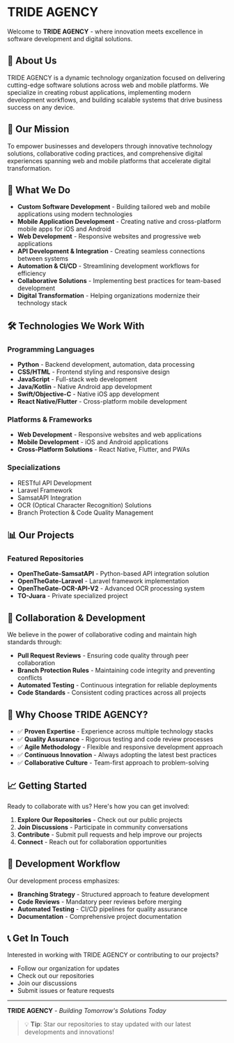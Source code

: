 # TRIDE AGENCY

Welcome to **TRIDE AGENCY** - where innovation meets excellence in software development and digital solutions.

## 🚀 About Us

TRIDE AGENCY is a dynamic technology organization focused on delivering cutting-edge software solutions across web and mobile platforms. We specialize in creating robust applications, implementing modern development workflows, and building scalable systems that drive business success on any device.

## 🎯 Our Mission

To empower businesses and developers through innovative technology solutions, collaborative coding practices, and comprehensive digital experiences spanning web and mobile platforms that accelerate digital transformation.

## 💼 What We Do

- **Custom Software Development** - Building tailored web and mobile applications using modern technologies
- **Mobile Application Development** - Creating native and cross-platform mobile apps for iOS and Android
- **Web Development** - Responsive websites and progressive web applications
- **API Development & Integration** - Creating seamless connections between systems
- **Automation & CI/CD** - Streamlining development workflows for efficiency
- **Collaborative Solutions** - Implementing best practices for team-based development
- **Digital Transformation** - Helping organizations modernize their technology stack

## 🛠️ Technologies We Work With

### Programming Languages
- **Python** - Backend development, automation, data processing
- **CSS/HTML** - Frontend styling and responsive design
- **JavaScript** - Full-stack web development
- **Java/Kotlin** - Native Android app development
- **Swift/Objective-C** - Native iOS app development
- **React Native/Flutter** - Cross-platform mobile development

### Platforms & Frameworks
- **Web Development** - Responsive websites and web applications
- **Mobile Development** - iOS and Android applications
- **Cross-Platform Solutions** - React Native, Flutter, and PWAs

### Specializations
- RESTful API Development
- Laravel Framework
- SamsatAPI Integration
- OCR (Optical Character Recognition) Solutions
- Branch Protection & Code Quality Management

## 📊 Our Projects

### Featured Repositories
- **OpenTheGate-SamsatAPI** - Python-based API integration solution
- **OpenTheGate-Laravel** - Laravel framework implementation
- **OpenTheGate-OCR-API-V2** - Advanced OCR processing system
- **TO-Juara** - Private specialized project

## 🤝 Collaboration & Development

We believe in the power of collaborative coding and maintain high standards through:

- **Pull Request Reviews** - Ensuring code quality through peer collaboration
- **Branch Protection Rules** - Maintaining code integrity and preventing conflicts
- **Automated Testing** - Continuous integration for reliable deployments
- **Code Standards** - Consistent coding practices across all projects

## 🌟 Why Choose TRIDE AGENCY?

- ✅ **Proven Expertise** - Experience across multiple technology stacks
- ✅ **Quality Assurance** - Rigorous testing and code review processes
- ✅ **Agile Methodology** - Flexible and responsive development approach
- ✅ **Continuous Innovation** - Always adopting the latest best practices
- ✅ **Collaborative Culture** - Team-first approach to problem-solving

## 📈 Getting Started

Ready to collaborate with us? Here's how you can get involved:

1. **Explore Our Repositories** - Check out our public projects
2. **Join Discussions** - Participate in community conversations
3. **Contribute** - Submit pull requests and help improve our projects
4. **Connect** - Reach out for collaboration opportunities

## 🔧 Development Workflow

Our development process emphasizes:

- **Branching Strategy** - Structured approach to feature development
- **Code Reviews** - Mandatory peer reviews before merging
- **Automated Testing** - CI/CD pipelines for quality assurance
- **Documentation** - Comprehensive project documentation

## 📞 Get In Touch

Interested in working with TRIDE AGENCY or contributing to our projects?

- Follow our organization for updates
- Check out our repositories
- Join our discussions
- Submit issues or feature requests

---

**TRIDE AGENCY** - *Building Tomorrow's Solutions Today*

> 💡 **Tip**: Star our repositories to stay updated with our latest developments and innovations!